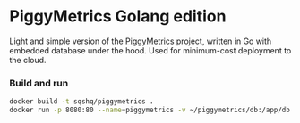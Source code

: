 # PiggyMetrics Golang edition
Light and simple version of the [PiggyMetrics](https://github.com/sqshq/PiggyMetrics) project, written in Go with embedded database under the hood. Used for minimum-cost deployment to the cloud. 


### Build and run

``` bash
docker build -t sqshq/piggymetrics .
docker run -p 8080:80 --name=piggymetrics -v ~/piggymetrics/db:/app/db --rm sqshq/piggymetrics
```